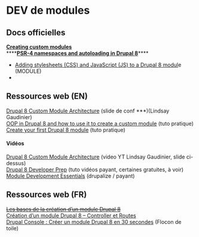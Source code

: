 # DEV de modules

## Docs officielles

[**Creating custom modules**](https://www.drupal.org/docs/8/creating-custom-modules)  
****[**PSR-4 namespaces and autoloading in Drupal 8**](https://www.drupal.org/docs/develop/standards/psr-4-namespaces-and-autoloading-in-drupal-8)\*\*\*\*

* [Adding stylesheets \(CSS\) and JavaScript \(JS\) to a Drupal 8 modul](https://www.drupal.org/docs/8/creating-custom-modules/adding-stylesheets-css-and-javascript-js-to-a-drupal-8-module)e \(MODULE\)
* 
## Ressources web \(EN\)

[Drupal 8 Custom Module Architecture](https://legaudinier.github.io/Custom-Module-Presentation/#/) \(slide de conf \*\*\*\)\(Lindsay Gaudinier\)  
[OOP in Drupal 8 and how to use it to create a custom module](https://www.adcisolutions.com/knowledge/oop-drupal-8-and-how-use-it-create-custom-module) \(tuto pratique\)  
[Create your first Drupal 8 module](https://befused.com/drupal/first-drupal8-module) \(tuto pratique\)

#### Vidéos

[Drupal 8 Custom Module Architecture](https://www.youtube.com/watch?v=xJ0FA-0102s) \(video YT Lindsay Gaudinier, slide ci-dessus\)[  
Drupal 8 Developer Prep](https://buildamodule.com/collection/drupal-8-developer-prep) \(tuto vidéos payant, certaines gratuites, à voir\)  
[Module Development Essentials](https://drupalize.me/series/module-development-essentials) \(drupalize / payant\)

## Ressources web \(FR\)

[~~Les bases de la création d’un module Drupal 8~~](https://blog.bfrancois.com/creation-module-drupal-8/)  
[Création d’un module Drupal 8 – Controller et Routes](https://blog.bfrancois.com/creation-dun-module-drupal-8-controller-et-routes/)  
[Drupal Console : Créer un module Drupal 8 en 30 secondes](https://www.flocondetoile.fr/blog/creer-un-module-drupal-8-en-30-secondes) \(Flocon de toile\)  


  




